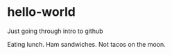 # hello-world
Just going through intro to github


Eating lunch. Ham sandwiches. Not tacos on the moon.
